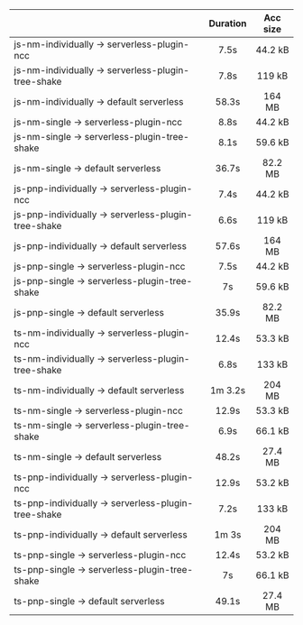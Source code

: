 |                                                     | Duration | Acc size |
| :-------------------------------------------------- | :------: | :------: |
| js-nm-individually -> serverless-plugin-ncc         |   7.5s   |  44.2 kB |
| js-nm-individually -> serverless-plugin-tree-shake  |   7.8s   |  119 kB  |
| js-nm-individually -> default serverless            |   58.3s  |  164 MB  |
| js-nm-single -> serverless-plugin-ncc               |   8.8s   |  44.2 kB |
| js-nm-single -> serverless-plugin-tree-shake        |   8.1s   |  59.6 kB |
| js-nm-single -> default serverless                  |   36.7s  |  82.2 MB |
| js-pnp-individually -> serverless-plugin-ncc        |   7.4s   |  44.2 kB |
| js-pnp-individually -> serverless-plugin-tree-shake |   6.6s   |  119 kB  |
| js-pnp-individually -> default serverless           |   57.6s  |  164 MB  |
| js-pnp-single -> serverless-plugin-ncc              |   7.5s   |  44.2 kB |
| js-pnp-single -> serverless-plugin-tree-shake       |    7s    |  59.6 kB |
| js-pnp-single -> default serverless                 |   35.9s  |  82.2 MB |
| ts-nm-individually -> serverless-plugin-ncc         |   12.4s  |  53.3 kB |
| ts-nm-individually -> serverless-plugin-tree-shake  |   6.8s   |  133 kB  |
| ts-nm-individually -> default serverless            |  1m 3.2s |  204 MB  |
| ts-nm-single -> serverless-plugin-ncc               |   12.9s  |  53.3 kB |
| ts-nm-single -> serverless-plugin-tree-shake        |   6.9s   |  66.1 kB |
| ts-nm-single -> default serverless                  |   48.2s  |  27.4 MB |
| ts-pnp-individually -> serverless-plugin-ncc        |   12.9s  |  53.2 kB |
| ts-pnp-individually -> serverless-plugin-tree-shake |   7.2s   |  133 kB  |
| ts-pnp-individually -> default serverless           |   1m 3s  |  204 MB  |
| ts-pnp-single -> serverless-plugin-ncc              |   12.4s  |  53.2 kB |
| ts-pnp-single -> serverless-plugin-tree-shake       |    7s    |  66.1 kB |
| ts-pnp-single -> default serverless                 |   49.1s  |  27.4 MB |